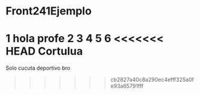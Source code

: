 # Front241Ejemplo


1 hola profe 
2
3
4
5
6
<<<<<<< HEAD
Cortulua
=======

Solo cucuta deportivo bro 
>>>>>>> cb2827a40c8a290ec4efff325a0fe93a65791fff
